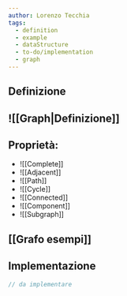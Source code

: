 ```yaml
---
author: Lorenzo Tecchia
tags:
  - definition
  - example
  - dataStructure
  - to-do/implementation
  - graph
---
```

## Definizione
![[Graph|Definizione]]
---
## Proprietà:
- ![[Complete]]
- ![[Adjacent]]
- ![[Path]]
- ![[Cycle]]
- ![[Connected]]
- ![[Component]]
- ![[Subgraph]]
## [[Grafo esempi]] 

## Implementazione
```C
// da implementare
```

